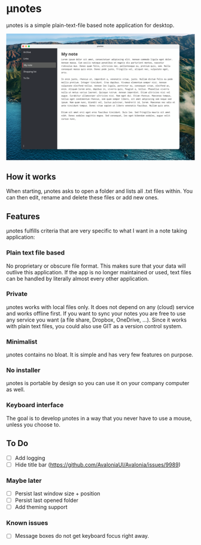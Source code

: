 # µnotes
µnotes is a simple plain-text-file based note application for desktop.

![Screenshot](./screenshot.png "Optional title")


## How it works
When starting, µnotes asks to open a folder and lists all .txt files within. You can then edit, rename and delete these files or add new ones.

## Features
µnotes fulfills criteria that are very specific to what I want in a note taking application:

### Plain text file based
No proprietary or obscure file format. This makes sure that your data will outlive this application. If the app is no longer maintained or used, text files can be handled by literally almost every other application.

### Private
µnotes works with local files only. It does not depend on any (cloud) service and works offline first. If you want to sync your notes you are free to use any service you want (a file share, Dropbox, OneDrive, ...). Since it works with plain text files, you could also use GIT as a version control system.

### Minimalist
µnotes contains no bloat. It is simple and has very few features on purpose.

### No installer
µnotes is portable by design so you can use it on your company computer as well.

### Keyboard interface
The goal is to develop µnotes in a way that you never have to use a mouse, unless you choose to.


## To Do
- [ ] Add logging
- [ ] Hide title bar (https://github.com/AvaloniaUI/Avalonia/issues/9989)

### Maybe later
- [ ] Persist last window size + position
- [ ] Persist last opened folder
- [ ] Add theming support

### Known issues
- [ ] Message boxes do not get keyboard focus right away.



